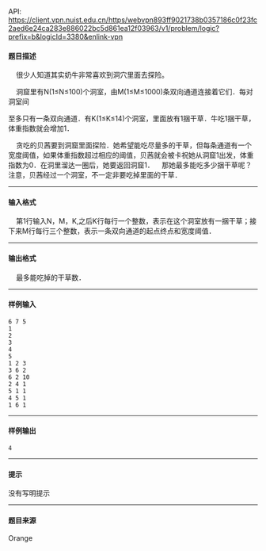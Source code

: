 API: https://client.vpn.nuist.edu.cn/https/webvpn893ff9021738b0357186c0f23fc2aed6e24ca283e886022bc5d861ea12f03963/v1/problem/logic?prefix=b&logicId=3380&enlink-vpn

#### 题目描述

    很少人知道其实奶牛非常喜欢到洞穴里面去探险。

    洞窟里有N(1≤N≤100)个洞室，由M(1≤M≤1000)条双向通道连接着它们．每对洞室间

至多只有一条双向通道．有K(1≤K≤14)个洞室，里面放有1捆干草．牛吃1捆干草，体重指数就会增加1．

    贪吃的贝茜要到洞窟里面探险．她希望能吃尽量多的干草，但每条通道有一个宽度阈值，如果体重指数超过相应的阈值，贝茜就会被卡祝她从洞窟1出发，体重指数为0．在洞里溜达一圈后，她要返回洞窟1．    那她最多能吃多少捆干草呢？注意，贝茜经过一个洞室，不一定非要吃掉里面的干草．

---

#### 输入格式

    第1行输入N，M，K,之后K行每行一个整数，表示在这个洞室放有一捆干草；接下来M行每行三个整数，表示一条双向通道的起点终点和宽度阈值．

---

#### 输出格式

    最多能吃掉的干草数．

---

#### 样例输入
```
6 7 5
1
2
3
4
5
1 2 3
3 6 2
6 2 10
2 4 1
5 1 1
4 5 1
1 6 1
```

---

#### 样例输出
```
4
```

---

#### 提示

没有写明提示

---

#### 题目来源

Orange